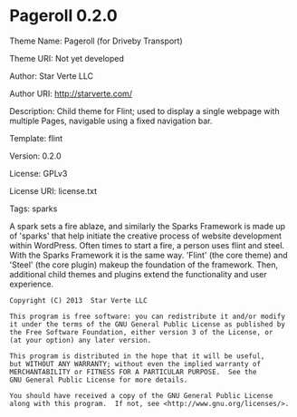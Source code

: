 Pageroll 0.2.0
======
Theme Name:     Pageroll (for Driveby Transport)

Theme URI:      Not yet developed

Author:         Star Verte LLC

Author URI:     http://starverte.com/

Description:    Child theme for Flint; used to display a single webpage with multiple Pages, navigable using a fixed navigation bar.

Template:       flint

Version:        0.2.0

License:        GPLv3

License URI:    license.txt

Tags:           sparks

A spark sets a fire ablaze, and similarly the Sparks Framework is made up of 'sparks' that help initiate the creative process of website development within WordPress. Often times to start a fire, a person uses flint and steel. With the Sparks Framework it is the same way. 'Flint' (the core theme) and 'Steel' (the core plugin) makeup the foundation of the framework. Then, additional child themes and plugins extend the functionality and user experience.

    Copyright (C) 2013  Star Verte LLC

    This program is free software: you can redistribute it and/or modify
    it under the terms of the GNU General Public License as published by
    the Free Software Foundation, either version 3 of the License, or
    (at your option) any later version.

    This program is distributed in the hope that it will be useful,
    but WITHOUT ANY WARRANTY; without even the implied warranty of
    MERCHANTABILITY or FITNESS FOR A PARTICULAR PURPOSE.  See the
    GNU General Public License for more details.

    You should have received a copy of the GNU General Public License
    along with this program.  If not, see <http://www.gnu.org/licenses/>.

